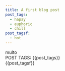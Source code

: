```yaml
---
title: A first blog post
post_tags:
  - hapay
  - euphoric
  - chill
post_tagsf:
  - hot
---
```

multo<br>
POST TAGS: {{post_tags}}<br>
{{post_tagsf}}
